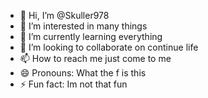 - 👋 Hi, I’m @Skuller978
- 👀 I’m interested in many things
- 🌱 I’m currently learning everything
- 💞️ I’m looking to collaborate on continue life
- 📫 How to reach me just come to me
- 😄 Pronouns: What the f is this
- ⚡ Fun fact: Im not that fun

<!---
Skuller978/Skuller978 is a ✨ special ✨ repository because its `README.md` (this file) appears on your GitHub profile.
You can click the Preview link to take a look at your changes.
--->

